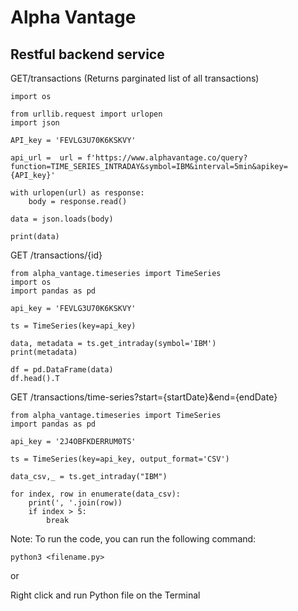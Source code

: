 # Alpha Vantage 

## Restful backend service

GET/transactions (Returns parginated list of all transactions)

```
import os

from urllib.request import urlopen
import json

API_key = 'FEVLG3U70K6KSKVY'

api_url =  url = f'https://www.alphavantage.co/query?function=TIME_SERIES_INTRADAY&symbol=IBM&interval=5min&apikey={API_key}'

with urlopen(url) as response:
    body = response.read()

data = json.loads(body)

print(data)

```
GET /transactions/{id}

```
from alpha_vantage.timeseries import TimeSeries
import os
import pandas as pd

api_key = 'FEVLG3U70K6KSKVY'

ts = TimeSeries(key=api_key)

data, metadata = ts.get_intraday(symbol='IBM')
print(metadata)

df = pd.DataFrame(data)
df.head().T
```
GET /transactions/time-series?start={startDate}&end={endDate}

```
from alpha_vantage.timeseries import TimeSeries
import pandas as pd

api_key = '2J4OBFKDERRUM0TS'

ts = TimeSeries(key=api_key, output_format='CSV')

data_csv,_ = ts.get_intraday("IBM")

for index, row in enumerate(data_csv):
    print(', '.join(row))
    if index > 5:
        break
```
Note: To run the code, you can run the following command:
```
python3 <filename.py>
```
or 

Right click and run Python file on the Terminal